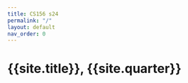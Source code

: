 ```yaml
---
title: CS156 s24
permalink: "/"
layout: default
nav_order: 0
---
```


# {{site.title}}, {{site.quarter}}

